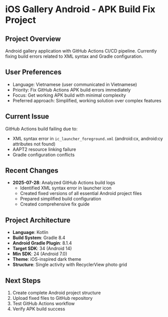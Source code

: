 # iOS Gallery Android - APK Build Fix Project

## Project Overview
Android gallery application with GitHub Actions CI/CD pipeline. Currently fixing build errors related to XML syntax and Gradle configuration.

## User Preferences
- Language: Vietnamese (user communicated in Vietnamese)
- Priority: Fix GitHub Actions APK build errors immediately
- Focus: Get working APK build with minimal complexity
- Preferred approach: Simplified, working solution over complex features

## Current Issue
GitHub Actions build failing due to:
- XML syntax error in `ic_launcher_foreground.xml` (android:cx, android:cy attributes not found)
- AAPT2 resource linking failure
- Gradle configuration conflicts

## Recent Changes
- **2025-07-28**: Analyzed GitHub Actions build logs
  - Identified XML syntax error in launcher icon
  - Created fixed versions of all essential Android project files
  - Prepared simplified build configuration
  - Created comprehensive fix guide

## Project Architecture
- **Language**: Kotlin
- **Build System**: Gradle 8.4
- **Android Gradle Plugin**: 8.1.4
- **Target SDK**: 34 (Android 14)
- **Min SDK**: 24 (Android 7.0)
- **Theme**: iOS-inspired dark theme
- **Structure**: Single activity with RecyclerView photo grid

## Next Steps
1. Create complete Android project structure
2. Upload fixed files to GitHub repository
3. Test GitHub Actions workflow
4. Verify APK build success
